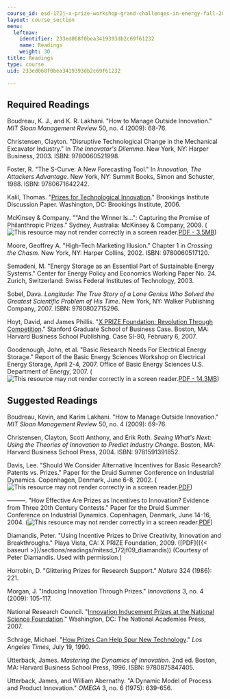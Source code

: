 ```yaml
---
course_id: esd-172j-x-prize-workshop-grand-challenges-in-energy-fall-2009
layout: course_section
menu:
  leftnav:
    identifier: 233ed068f0bea3419393db2c69f61232
    name: Readings
    weight: 30
title: Readings
type: course
uid: 233ed068f0bea3419393db2c69f61232

---
```


Required Readings
-----------------

Boudreau, K. J., and K. R. Lakhani. "How to Manage Outside Innovation." _MIT Sloan Management Review_ 50, no. 4 (2009): 68-76.

Christensen, Clayton. "Disruptive Technological Change in the Mechanical Excavator Industry." In _The Innovator's Dilemma_. New York, NY: Harper Business, 2003. ISBN: 9780060521998.

Foster, R. "The S-Curve: A New Forecasting Tool." In _Innovation, The Attackers Advantage_. New York, NY: Summit Books, Simon and Schuster, 1988. ISBN: 9780671642242.

Kalil, Thomas. "[Prizes for Technological Innovation](https://www.brookings.edu/wp-content/uploads/2016/06/200612kalil.pdf)." Brookings Institute Discussion Paper. Washington, DC: Brookings Institute, 2006.

McKinsey & Company. ""And the Winner Is…": Capturing the Promise of Philanthropic Prizes." Sydney, Australia: McKinsey & Company, 2009. (![This resource may not render correctly in a screen reader.](/images/inacessible.gif)[PDF - 3.5MB](http://www.mckinsey.com/App_Media/Reports/SSO/And_the_winner_is.pdf))

Moore, Geoffrey A. "High-Tech Marketing Illusion." Chapter 1 in _Crossing the Chasm_. New York, NY: Harper Collins, 2002. ISBN: 9780060517120.

Semadeni, M. "Energy Storage as an Essential Part of Sustainable Energy Systems." Center for Energy Policy and Economics Working Paper No. 24. Zurich, Switzerland: Swiss Federal Institutes of Technology, 2003.

Sobel, Dava. _Longitude: The True Story of a Lone Genius Who Solved the Greatest Scientific Problem of His Time_. New York, NY: Walker Publishing Company, 2007. ISBN: 9780802715296.

Hoyt, David, and James Phillis. "[X PRIZE Foundation: Revolution Through Competition](http://hbr.org/product/x-prize-foundation-revolution-through-competition/an/SI90-PDF-ENG?N=4294934789%25204294936044)." Stanford Graduate School of Business Case. Boston, MA: Harvard Business School Publishing. Case SI-90, February 6, 2007.

Goodenough, John, et al. "Basic Research Needs For Electrical Energy Storage." Report of the Basic Energy Sciences Workshop on Electrical Energy Storage, April 2-4, 2007. Office of Basic Energy Sciences U.S. Department of Energy, 2007. (![This resource may not render correctly in a screen reader.](/images/inacessible.gif)[PDF - 14.3MB](http://science.energy.gov/~/media/bes/pdf/reports/files/ees_rpt_print.pdf))

Suggested Readings
------------------

Boudreau, Kevin, and Karim Lakhani. "How to Manage Outside Innovation." _MIT Sloan Management Review_ 50, no. 4 (2009): 69-76.

Christensen, Clayton, Scott Anthony, and Erik Roth. _Seeing What's Next: Using the Theories of Innovation to Predict Industry Change_. Boston, MA: Harvard Business School Press, 2004. ISBN: 9781591391852.

Davis, Lee. "Should We Consider Alternative Incentives for Basic Research? Patents vs. Prizes." Paper for the Druid Summer Conference on Industrial Dynamics. Copenhagen, Denmark, June 6-8, 2002. (![This resource may not render correctly in a screen reader.](/images/inacessible.gif)[PDF](http://citeseerx.ist.psu.edu/viewdoc/download?doi=10.1.1.542.963&rep=rep1&type=pdf))

———. "How Effective Are Prizes as Incentives to Innovation? Evidence from Three 20th Century Contests." Paper for the Druid Summer Conference on Industrial Dynamics. Copenhagen, Denmark, June 14-16, 2004. (![This resource may not render correctly in a screen reader.](/images/inacessible.gif)[PDF](http://keionline.org/misc-docs/ds2004-1343.pdf))

Diamandis, Peter. "Using Incentive Prizes to Drive Creativity, Innovation and Breakthroughs." Playa Vista, CA: X PRIZE Foundation, 2009. ([PDF]({{< baseurl >}}/sections/readings/mitesd_172jf09_diamandis)) (Courtesy of Peter Diamandis. Used with permission.)

Horrobin, D. "Glittering Prizes for Research Support." _Nature_ 324 (1986): 221.

Morgan, J. "Inducing Innovation Through Prizes." _Innovations_ 3, no. 4 (2009): 105-117.

National Research Council. "[Innovation Inducement Prizes at the National Science Foundation](http://www.nap.edu/catalog.php?record_id=11816)." Washington, DC: The National Academies Press, 2007.

Schrage, Michael. "[How Prizes Can Help Spur New Technology](http://articles.latimes.com/1990-07-19/business/fi-135_1_kremer-prize)." _Los Angeles Times_, July 19, 1990.

Utterback, James. _Mastering the Dynamics of Innovation_. 2nd ed. Boston, MA: Harvard Business School Press, 1996. ISBN: 9780875847405.

Utterback, James, and William Abernathy. "A Dynamic Model of Process and Product Innovation." _OMEGA_ 3, no. 6 (1975): 639-656.